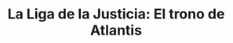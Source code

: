 ---
layout: peliculas
title: "La Liga de la Justicia: El trono de Atlantis"
titulo_original: "The Justice League: Throne of Atlantis"
image_carousel: 'https://i.ibb.co/p3sZ92v/trono-min.jpg'
image_banner: 'https://i.ibb.co/xMb6H0s/justice-league-throne-of-atlantis-preview-024-min.jpg'
description: Los Villanos Orm y Manta negra hacen su jugada contra el mundo de la superficie después de la batalla con las fuerzas de Apokolips de Darkseid en La Aventura Anterior, tuvieron consecuencias mortales para Atlantis, Mera, la reina de la civilización submarina perdida busca su otro hijo, al hemanastro de Orm, Arthur Curry. Ahora vive en el mundo de la superficie con misteriosos poderes que no entiende, siguiendo los pasos de Arthur en su destino como el verdadero Rey de Atlantis como Aquaman, ahora el, asociándose con la Liga de la justicia para salvar y unir a todas las personas del mundo, y de Detener los Planes de Orm y Manta Negra.
description_corta: Los Villanos Orm y Manta negra hacen su jugada contra el mundo de la superficie después de la batalla con las fuerzas de Apokolips de Darkseid en La Aventura Anterior, tuvieron consecuencias mortales para Atlantis, Mera, la...
category: 'peliculas'
idioma: 'Latino'
descargas: 'no'
descargas2:
anio: '2015'
duracion: '1h 20 min'
estrellas: '5'
calidad: 'Full HD'
genero: Animado, Superheroes, acción
trailer: https://www.youtube.com/embed/donPLB1xaBw
embed: https://www.youtube.com/embed/donPLB1xaBw?autoplay=1&amp;rel=0&amp;hd=1&border=0&wmode=opaque&enablejsapi=1&modestbranding=1&controls=1&showinfo=0
sandbox: allow-same-origin allow-forms
reproductor: fembed
clasificacion: '+5'
reproductores_otros: ["https://player.premiumstream.live/player.php?id=NzU1Ng&sub=","Latino","https://gdriveplayer.me/embed2.php?link=hEq%252F5lDSCObIFfMIpiry8AYHsSIHvMw3KUJ15eeGqQmaQWXo1YbSDVWEuTPWYcnLDvMV38SC%252F%252FMLVdmlYqUUZjx%252Bi9kO%252BJHzLDIczAvam9xCS7RqAm9Kk3f5ImNKkQO7ICEbjZytBn9d6tfTKAElG02CuhSPKN9n%252FzXc8M%252B5vYKuLqOdL5rLIlrA9TArmVst0M30CqqqSfCBAqj6at4x7R","Latino","https://movcloud.net/embed/ze-Q5Zh0sJ07","Latino"]
reproductores_fembed: ["https://feurl.com/v/-zpxrsp5gwzxj8-","Latino","https://feurl.com/v/p69gkg3xxvj","Latino","https://feurl.com/v/y2e08tejk1gx350","Latino"]
tags:
- Animado
---